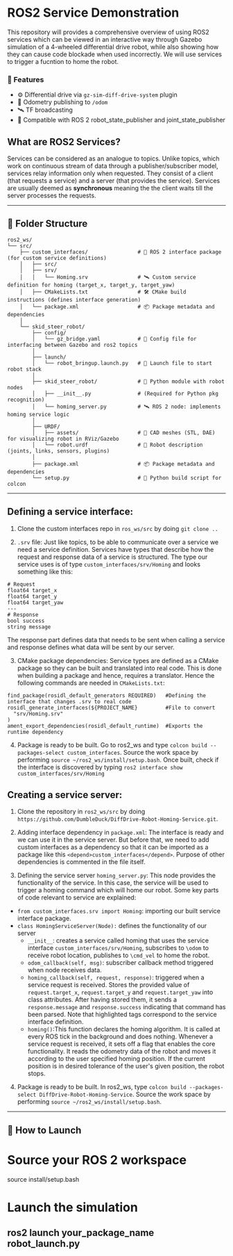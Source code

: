 # ROS2 Service Demonstration

This repository will provides a comprehensive overview of using ROS2 services which can be viewed in an interactive way through Gazebo simulation of a 4-wheeled differential drive robot, while also showing how they can cause code blockade when used incorrectly. We will use services to trigger a fucntion to home the robot.

### 🧠 Features 
- ⚙️ Differential drive via `gz-sim-diff-drive-system` plugin  
- 📡 Odometry publishing to `/odom`  
- 🛰 TF broadcasting  
- 🔁 Compatible with ROS 2 robot_state_publisher and joint_state_publisher  

## What are ROS2 Services?
Services can be considered as an analogue to topics. Unlike topics, which work on continuous stream of data through a publisher/subscriber model, services relay information only when requested. They consist of a client (that requests a service) and a server (that provides the service). Services are usually deemed as **synchronous** meaning the the client waits till the server processes the requests. 

---
## 📁 Folder Structure
```
ros2_ws/
└── src/
    ├── custom_interfaces/                # 🧩 ROS 2 interface package (for custom service definitions)
    │   ├── src/                       
    │   ├── srv/
    │   │   └── Homing.srv                # 🛰️ Custom service definition for homing (target_x, target_y, target_yaw)
    │   ├── CMakeLists.txt                # 🛠️ CMake build instructions (defines interface generation)
    │   └── package.xml                   # 📦 Package metadata and dependencies
    │
    └── skid_steer_robot/                 
        ├── config/
        │   └── gz_bridge.yaml            # 🔗 Config file for interfacing between Gazebo and ros2 topics
        │
        ├── launch/
        │   └── robot_bringup.launch.py   # 🚀 Launch file to start robot stack
        │
        ├── skid_steer_robot/             # 🧠 Python module with robot nodes
        │   ├── __init__.py               # (Required for Python pkg recognition)
        │   └── homing_server.py          # 🛰️ ROS 2 node: implements homing service logic
        │
        ├── URDF/
        │   ├── assets/                   # 🧱 CAD meshes (STL, DAE) for visualizing robot in RViz/Gazebo
        │   └── robot.urdf                # 📄 Robot description (joints, links, sensors, plugins)
        │
        ├── package.xml                   # 📦 Package metadata and dependencies
        └── setup.py                      # 🐍 Python build script for colcon
```
---
## Defining a service interface:
1. Clone the custom interfaces repo in `ros_ws/src` by doing `git clone ..`

2. `.srv` file: Just like topics, to be able to communicate over a service we need a service definition. Services have types that describe how the request and response data of a service is structured. The type our service uses is of type `custom_interfaces/srv/Homing` and looks something like this:
```
# Request
float64 target_x
float64 target_y
float64 target_yaw
---
# Response
bool success
string message
```
The response part defines data that needs to be sent when calling a service and response defines what data will be sent by our server.

3. CMake package dependencies: Service types are defined as a CMake package so they can be built and translated into real code. This is done when building a package and hence, requires a translator. Hence the following commands are needed in `CMakeLists.txt`:
```
find_package(rosidl_default_generators REQUIRED)   #Defining the interface that changes .srv to real code
rosidl_generate_interfaces(${PROJECT_NAME}		   #File to convert
  "srv/Homing.srv"
)
ament_export_dependencies(rosidl_default_runtime)  #Exports the runtime dependency
```
4. Package is ready to be built. Go to ros2_ws and type `colcon build --packages-select custom_interfaces`. Source the work space by performing `source ~/ros2_ws/install/setup.bash`. Once built, check if the interface is discovered by typing `ros2 interface show custom_interfaces/srv/Homing`


## Creating a service server:
1. Clone the repository in `ros2_ws/src` by doing `https://github.com/DumbleDuck/DiffDrive-Robot-Homing-Service.git`. 

2. Adding interface dependency in `package.xml`: The interface is ready and we can use it in the service server. But before that, we need to add custom interfaces as a dependency so that it can be imported as a package like this `<depend>custom_interfaces</depend>`. Purpose of other dependencies is commented in the file itself.

3. Defining the service server `homing_server.py`: This node provides the functionality of the service. In this case, the service will be used to trigger a homing command which will home our robot. Some key parts of code relevant to service are explained:
- `from custom_interfaces.srv import Homing`: importing our built service interface package.
- `class HomingServiceServer(Node):` defines the functionality of our server
	- `__init__`: creates a service called homing that uses the service interface `custom_interfaces/srv/Homing`, subscribes to `\odom` to receive robot location, publishes to `\cmd_vel` to home the robot.
	- `odom_callback(self, msg)`: subscriber callback method triggered when node receives data.
	- `homing_callback(self, request, response)`: triggered when a service request is received. Stores the provided value of `request.target_x`, `request.target_y` and `request.target_yaw` into class attributes. After having stored them, it sends a `response.message` and `response.success` indicating that command has been parsed. Note that highlighted tags correspond to the service interface definition.
	- `homing()`:This function declares the homing algorithm. It is called at every ROS tick in the background and does nothing. Whenever a service request is received, it sets off a flag that enables the core functionality. It reads the odometry data of the robot and moves it according to the user specified homing position. If the current position is in desired tolerance of the user's given position, the robot stops. 

4.  Package is ready to be built. In ros2_ws, type `colcon build --packages-select DiffDrive-Robot-Homing-Service`. Source the work space by performing `source ~/ros2_ws/install/setup.bash`.

---
## 🚀 How to Launch
# Source your ROS 2 workspace
source install/setup.bash

# Launch the simulation
ros2 launch your_package_name robot_launch.py
---
